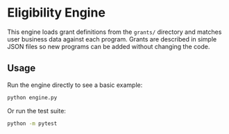 # Eligibility Engine

This engine loads grant definitions from the `grants/` directory and matches
user business data against each program. Grants are described in simple JSON
files so new programs can be added without changing the code.

## Usage

Run the engine directly to see a basic example:

```bash
python engine.py
```

Or run the test suite:

```bash
python -m pytest
```
